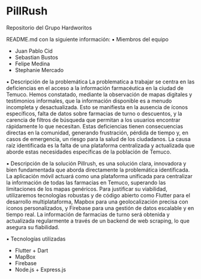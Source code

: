 # PillRush
Repositorio del Grupo Hardworitos


README.md con la siguiente información:
▪ Miembros del equipo
 - Juan Pablo Cid
 - Sebastian Bustos
 - Felipe Medina
 - Stephanie Mercado
   
▪ Descripción de la problemática
La problematica a trabajar se centra en las deficiencias en el acceso a la información farmacéutica en la ciudad de Temuco. Hemos constatado, mediante la observación de mapas digitales y testimonios informales, que la información disponible es a menudo incompleta y desactualizada. Esto se manifiesta en la ausencia de íconos específicos, falta de datos sobre farmacias de turno o descuentos, y la carencia de filtros de búsqueda que permitan a los usuarios encontrar rápidamente lo que necesitan. Estas deficiencias tienen consecuencias directas en la comunidad, generando frustración, pérdida de tiempo y, en casos de emergencia, un riesgo para la salud de los ciudadanos. La causa raíz identificada es la falta de una plataforma centralizada y actualizada que aborde estas necesidades específicas de la población de Temuco.

▪ Descripción de la solución
Pillrush, es una solución clara, innovadora y bien fundamentada que aborda directamente la problemática identificada. La aplicación móvil actuará como una plataforma unificada para centralizar la información de todas las farmacias en Temuco, superando las limitaciones de los mapas genéricos. Para justificar su viabilidad, utilizaremos tecnologías robustas y de código abierto como Flutter para el desarrollo multiplataforma, Mapbox para una geolocalización precisa con iconos personalizados, y Firebase para una gestión de datos escalable y en tiempo real. La información de farmacias de turno será obtenida y actualizada regularmente a través de un backend de web scraping, lo que asegura su fiabilidad.

▪ Tecnologías utilizadas
 - Flutter + Dart
 - MapBox
 - Firebase
 - Node.js + Express.js
